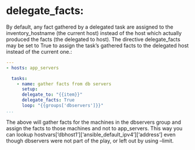 # delegate_facts:

By default, any fact gathered by a delegated task are assigned to the inventory_hostname (the current host) instead of the host which actually produced the facts (the delegated to host). The directive delegate_facts may be set to True to assign the task’s gathered facts to the delegated host instead of the current one.:

```yaml
---
- hosts: app_servers

  tasks:
    - name: gather facts from db servers
      setup:
      delegate_to: "{{item}}"
      delegate_facts: True
      loop: "{{groups['dbservers']}}"
...
```

The above will gather facts for the machines in the dbservers group and assign the facts to those machines and not to app_servers. This way you can lookup hostvars[‘dbhost1’][‘ansible_default_ipv4’][‘address’] even though dbservers were not part of the play, or left out by using –limit.

